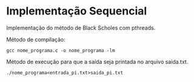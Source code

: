 # Implementação Sequencial

Implementação do método de Black Scholes com pthreads. 

Método de compilação:
```
gcc nome_programa.c -o nome_programa -lm 
```

Método de execução para que a saída seja printada no arquivo saida.txt.
```
./nome_programa<entrada_pi.txt>saida_pi.txt

